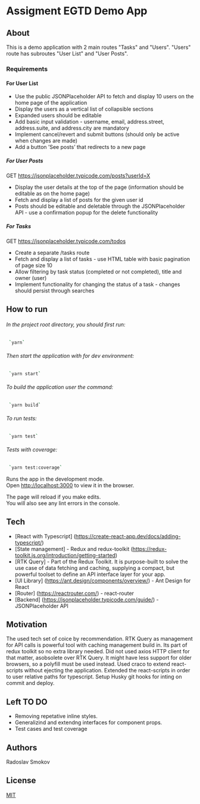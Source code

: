 # Assigment EGTD Demo App

## About

This is a demo application with 2 main routes "Tasks" and "Users". "Users" route has subroutes "User List" and "User Posts".

### Requirements

#### For User List
- Use the public JSONPlaceholder API to fetch and display 10 users on the home page of the application
- Display the users as a vertical list of collapsible sections
- Expanded users should be editable
- Add basic input validation - username, email, address.street, address.suite, and address.city are mandatory
- Implement cancel/revert and submit buttons (should only be active when changes are made)
- Add a button ’See posts’ that redirects to a new page

##### For User Posts

GET https://jsonplaceholder.typicode.com/posts?userId=X
- Display the user details at the top of the page (information should be editable as on the home page)
- Fetch and display a list of posts for the given user id
- Posts should be editable and deletable through the JSONPlaceholder API - use a confirmation popup for
the delete functionality

##### For Tasks

GET https://jsonplaceholder.typicode.com/todos
- Create a separate /tasks route
- Fetch and display a list of tasks - use HTML table with basic pagination of page size 10
- Allow filtering by task status (completed or not completed), title and owner (user)
- Implement functionality for changing the status of a task - changes should persist through searches

## How to run

###### In the project root directory, you should first run:

```bash
 `yarn`
```

###### Then start the application with for dev environment:

```bash
 `yarn start`
```

###### To build the application user the command:

```bash
 `yarn build`
```

###### To run tests:

```bash
 `yarn test`
```

###### Tests with coverage:

```bash
 `yarn test:coverage`
```

Runs the app in the development mode.\
Open [http://localhost:3000](http://localhost:3000) to view it in the browser.

The page will reload if you make edits.\
You will also see any lint errors in the console.


## Tech

- [React with Typescript] (https://create-react-app.dev/docs/adding-typescript/)
- [State management] - Redux and redux-toolkit (https://redux-toolkit.js.org/introduction/getting-started)
- [RTK Query] - Part of the Redux Toolkit. It is purpose-built to solve the use case of data fetching and caching, supplying a compact, but powerful toolset to define an API interface layer for your app. 
- [UI Library] (https://ant.design/components/overview/) - Ant Design for React
- [Router] (https://reactrouter.com/) - react-router
- [Backend] (https://jsonplaceholder.typicode.com/guide/) - JSONPlaceholder API 

## Motivation

The used tech set of coice by recommendation. RTK Query as management for API calls is powerful tool with caching management build in. Its part of redux toolkit so no extra library needed. Did not used axios HTTP client for that matter, asobsolete over RTK Query. It might have less support for older browsers, so a polyfill must be used instead. Used craco to extend react-scripts without ejecting the application. Extended the react-scripts in order to user relative paths for typescript. Setup Husky git hooks for inting on commit and deploy.

## Left TO DO 

- Removing repetative inline styles.
- Generalizind and extendng interfaces for component props.
- Test cases and test coverage

## Authors
Radoslav Smokov

## License

[MIT](https://choosealicense.com/licenses/mit/)

